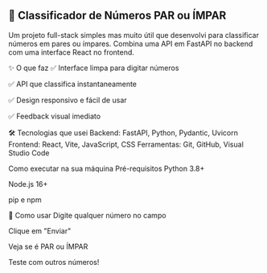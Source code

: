 ## 🔢 Classificador de Números PAR ou ÍMPAR
Um projeto full-stack simples mas muito útil que desenvolvi para classificar números em pares ou ímpares. Combina uma API em FastAPI no backend com uma interface React no frontend.

✨ O que faz
✅ Interface limpa para digitar números

✅ API que classifica instantaneamente

✅ Design responsivo e fácil de usar

✅ Feedback visual imediato

🛠️ Tecnologias que usei
Backend: FastAPI, Python, Pydantic, Uvicorn
Frontend: React, Vite, JavaScript, CSS
Ferramentas: Git, GitHub, Visual Studio Code

Como executar na sua máquina
Pré-requisitos
Python 3.8+

Node.js 16+

pip e npm


🎯 Como usar
Digite qualquer número no campo

Clique em "Enviar"

Veja se é PAR ou ÍMPAR

Teste com outros números!

